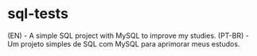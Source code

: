 # sql-tests
(EN) - A simple SQL project with MySQL to improve my studies. (PT-BR) - Um projeto simples de SQL com MySQL para aprimorar meus estudos.
